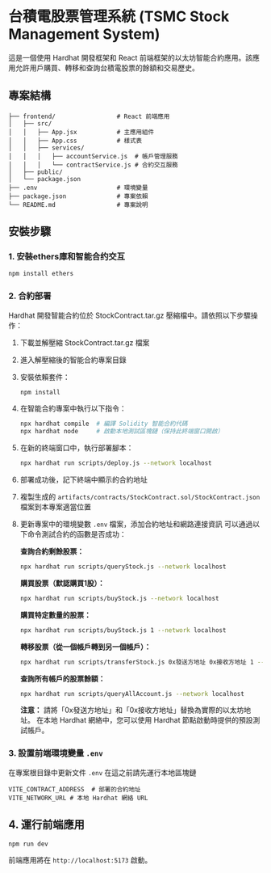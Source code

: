 # 台積電股票管理系統 (TSMC Stock Management System)
這是一個使用 Hardhat 開發框架和 React 前端框架的以太坊智能合約應用。該應用允許用戶購買、轉移和查詢台積電股票的餘額和交易歷史。
## 專案結構
``` 
├── frontend/                 # React 前端應用
│   ├── src/
│   │   ├── App.jsx           # 主應用組件
│   │   ├── App.css           # 樣式表
│   │   ├── services/
│   │   │   ├── accountService.js  # 帳戶管理服務
│   │   │   └── contractService.js # 合約交互服務
│   ├── public/
│   └── package.json
├── .env                      # 環境變量
├── package.json              # 專案依賴
└── README.md                 # 專案說明
```

## 安裝步驟
### 1. 安裝ethers庫和智能合约交互
``` bash
npm install ethers
```

### 2. 合約部署
Hardhat 開發智能合約位於 StockContract.tar.gz 壓縮檔中。請依照以下步驟操作：

1. 下載並解壓縮 StockContract.tar.gz 檔案
2. 進入解壓縮後的智能合約專案目錄
3. 安裝依賴套件：
   ```bash
   npm install
   ```
4. 在智能合約專案中執行以下指令：
   ```bash
   npx hardhat compile  # 編譯 Solidity 智能合約代碼
   npx hardhat node     # 啟動本地測試區塊鏈（保持此終端窗口開啟）
   ```
5. 在新的終端窗口中，執行部署腳本：
   ```bash
   npx hardhat run scripts/deploy.js --network localhost
   ```
6. 部署成功後，記下終端中顯示的合約地址
7. 複製生成的 `artifacts/contracts/StockContract.sol/StockContract.json` 檔案到本專案適當位置
8. 更新專案中的環境變數 `.env` 檔案，添加合約地址和網路連接資訊
   可以通過以下命令測試合約的函數是否成功：

   **查詢合約剩餘股票：**
   ```bash
   npx hardhat run scripts/queryStock.js --network localhost
   ```

   **購買股票（默認購買1股）：**
   ```bash
   npx hardhat run scripts/buyStock.js --network localhost
   ```

   **購買特定數量的股票：**
   ```bash
   npx hardhat run scripts/buyStock.js 1 --network localhost
   ```

   **轉移股票（從一個帳戶轉到另一個帳戶）：**
   ```bash
   npx hardhat run scripts/transferStock.js 0x發送方地址 0x接收方地址 1 --network localhost
   ```

   **查詢所有帳戶的股票餘額：**
   ```bash
   npx hardhat run scripts/queryAllAccount.js --network localhost
   ```

   **注意：** 請將「0x發送方地址」和「0x接收方地址」替換為實際的以太坊地址。
   在本地 Hardhat 網絡中，您可以使用 Hardhat 節點啟動時提供的預設測試帳戶。



### 3. 設置前端環境變量 `.env`
在專案根目錄中更新文件 `.env`
在這之前請先運行本地區塊鏈
``` 
VITE_CONTRACT_ADDRESS  # 部署的合約地址
VITE_NETWORK_URL # 本地 Hardhat 網絡 URL
```

## 4. 運行前端應用
``` bash
npm run dev
```
前端應用將在 `http://localhost:5173` 啟動。
